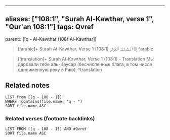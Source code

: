 
---
aliases: ["108:1", "Surah Al-Kawthar, verse 1", "Qur'an 108:1"]
tags: Qvref
---

parent:: [[q - Al-Kawthar (108)|Al-Kawthar]]

> [!arabic]+ Surah Al-Kawthar, Verse 1 (108:1)
> <span class="quran-arabic"> إِنَّآ أَعْطَيْنَـٰكَ ٱلْكَوْثَرَ</span>
^arabic

> [!translation]+ Surah Al-Kawthar, Verse 1 (108:1) - Translation
> Мы даровали тебе аль-Каусар (бесчисленные блага, в том числе одноименную реку в Раю).
^translation



## Related notes
```dataview
LIST from [[q - 108 - 1]]
WHERE !contains(file.name, "q - ")
SORT file.name ASC
```

### Related verses (footnote backlinks)
```dataview
LIST FROM [[q - 108 - 1]] AND #Qvref
SORT file.name ASC
```

